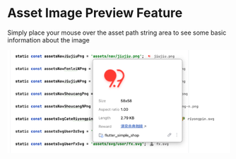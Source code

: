 # Asset Image Preview Feature

Simply place your mouse over the asset path string area to see some basic information about the image

![image_11.png](../../assets/images/image_11.png)

